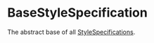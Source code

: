 # BaseStyleSpecification

The abstract base of all [StyleSpecifications](prototype:StyleSpecification).

